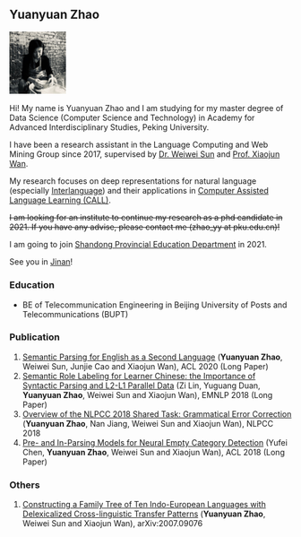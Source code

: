 ## Yuanyuan Zhao

<img src="me.jpg" width="20%">

Hi! My name is Yuanyuan Zhao and I am studying for my master degree of Data Science (Computer Science and Technology) in Academy for Advanced Interdisciplinary Studies, Peking University.

I have been a research assistant in the Language Computing and Web Mining Group since 2017, supervised by [Dr. Weiwei Sun](https://www.cl.cam.ac.uk/~ws390/) and [Prof. Xiaojun Wan](https://wanxiaojun.github.io/).

My research focuses on deep representations for natural language (especially [Interlanguage](https://en.wikipedia.org/wiki/Interlanguage)) and their applications in [Computer Assisted Language Learning (CALL)](https://en.wikipedia.org/wiki/Computer-assisted_language_learning).

~~I am looking for an institute to continue my research as a phd candidate in 2021.
If you have any advise, please contact me (zhao_yy at pku.edu.cn)!~~

I am going to join [Shandong Provincial Education Department](http://edu.shandong.gov.cn/) in 2021.

See you in [Jinan](http://www.jinan.gov.cn/col/col28/index.html)!

### Education

- BE of Telecommunication Engineering in Beijing University of Posts and Telecommunications (BUPT)

### Publication

1. [Semantic Parsing for English as a Second Language](https://www.aclweb.org/anthology/2020.acl-main.606.pdf)
(**Yuanyuan Zhao**, Weiwei Sun, Junjie Cao and Xiaojun Wan), ACL 2020 (Long Paper)
2. [Semantic Role Labeling for Learner Chinese: the Importance of Syntactic Parsing and L2-L1 Parallel Data](https://aclweb.org/anthology/D18-1414) (Zi Lin, Yuguang Duan, **Yuanyuan Zhao**, Weiwei Sun and Xiaojun Wan), EMNLP 2018 (Long Paper)
3. [Overview of the NLPCC 2018 Shared Task: Grammatical Error Correction](http://tcci.ccf.org.cn/conference/2018/papers/EV11.pdf) (**Yuanyuan Zhao**, Nan Jiang, Weiwei Sun and Xiaojun Wan), NLPCC 2018
4. [Pre- and In-Parsing Models for Neural Empty Category Detection](https://aclweb.org/anthology/P18-1250) (Yufei Chen, **Yuanyuan Zhao**, Weiwei Sun and Xiaojun Wan), ACL 2018 (Long Paper)

### Others
1. [Constructing a Family Tree of Ten Indo-European Languages with Delexicalized Cross-linguistic Transfer Patterns](https://arxiv.org/abs/2007.09076) (**Yuanyuan Zhao**, Weiwei Sun and Xiaojun Wan), arXiv:2007.09076
